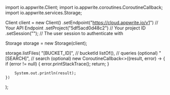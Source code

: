 import io.appwrite.Client;
import io.appwrite.coroutines.CoroutineCallback;
import io.appwrite.services.Storage;

Client client = new Client()
    .setEndpoint("https://cloud.appwrite.io/v1") // Your API Endpoint
    .setProject("5df5acd0d48c2") // Your project ID
    .setSession(""); // The user session to authenticate with

Storage storage = new Storage(client);

storage.listFiles(
    "[BUCKET_ID]", // bucketId
    listOf(), // queries (optional)
    "[SEARCH]", // search (optional)
    new CoroutineCallback<>((result, error) -> {
        if (error != null) {
            error.printStackTrace();
            return;
        }

        System.out.println(result);
    })
);

